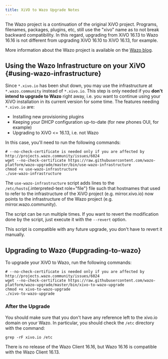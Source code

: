 ```yaml
---
title: XiVO to Wazo Upgrade Notes
---
```


The Wazo project is a continuation of the original XiVO project. Programs, filenames, packages,
plugins, etc, still use the \"xivo\" name as to not break backward compatibility. In this regard,
upgrading from XiVO 16.13 to Wazo 16.16 is not different from upgrading XiVO 16.10 to XiVO 16.13,
for example.

More information about the Wazo project is available on the [Wazo blog](/blog/introducing-wazo).

## Using the Wazo Infrastructure on your XiVO {#using-wazo-infrastructure}

Since `*.xivo.io` has been shut down, you may use the infrastructure at `*.wazo.community` instead
of `*.xivo.io`. This step is only needed if you **don\'t intend to upgrade to Wazo** right away,
i.e. you want to continue using your XiVO installation in its current version for some time. The
features needing `*.xivo.io` are:

- Installing new provisioning plugins
- Keeping your DHCP configuration up-to-date (for new phones OUI, for example)
- Upgrading to XiVO \<= 16.13, i.e. not Wazo

In this case, you\'ll need to run the following commands:

```shell
# --no-check-certificate is needed only if you are affected by http://projects.wazo.community/issues/6024
wget --no-check-certificate https://raw.githubusercontent.com/wazo-platform/wazo-upgrade/master/bin/use-wazo-infrastructure
chmod +x use-wazo-infrastructure
./use-wazo-infrastructure
```

The `use-wazo-infrastructure` script adds lines to the `/etc/hosts`{.interpreted-text role="file"}
file such that hostnames that used to refer to the infrastructure of the XiVO project (e.g.
mirror.xivo.io) now points to the infrastructure of the Wazo project (e.g. mirror.wazo.community).

The script can be run multiple times. If you want to revert the modification done by the script,
just execute it with the `--revert` option.

This script is compatible with any future upgrade, you don\'t have to revert it manually.

## Upgrading to Wazo {#upgrading-to-wazo}

To upgrade your XiVO to Wazo, run the following commands:

```shell
# --no-check-certificate is needed only if you are affected by http://projects.wazo.community/issues/6024
wget --no-check-certificate https://raw.githubusercontent.com/wazo-platform/wazo-upgrade/master/bin/xivo-to-wazo-upgrade
chmod +x xivo-to-wazo-upgrade
./xivo-to-wazo-upgrade
```

### After the Upgrade

You should make sure that you don\'t have any reference left to the xivo.io domain on your Wazo. In
particular, you should check the `/etc` directory with the command:

```shell
grep -rF xivo.io /etc
```

There is no release of the Wazo Client 16.16, but Wazo 16.16 is compatible with the Wazo Client
16.13.

